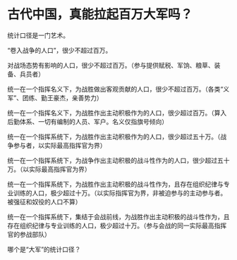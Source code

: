 # 古代中国，真能拉起百万大军吗？

统计口径是一门艺术。

“卷入战争的人口”，很少不超过百万。

对战场态势有影响的人口，很少不超过百万。（参与提供赋税、军饷、粮草、装备、兵员者）

统一在一个指挥名义下，为战胜做出客观贡献的人口，很少不超过百万。（各类“义军”、团练、勤王豪杰，亲善势力）

统一在一个指挥名义下，为战胜作出主动积极作为的人口，很少超过百万。（算入后勤体系、一切有编制的人员、军户。名义仅指旗号倾向）

统一在一个指挥系统下，为战胜作出主动积极作为的人口，很少超过五十万。（战争参与者，以实际最高指挥官为界）

统一在一个指挥系统下，为战争作出主动积极的战斗性作为的人口，很少超过五十万。（以实际最高指挥官为界）

统一在一个指挥系统下，为战胜作出主动积极的战斗性作为，且存在组织纪律与专业训练的人口，极少超过十万。（以实际指挥官为界，非被迫参与的主动参与者。被强征和奴役的人口不算）

统一在一个指挥系统下，集结于会战前线，为战胜作出主动积极的战斗性作为，且存在组织纪律与专业训练的人口，极少超过十万。（参与会战的同一实际最高指挥官的参战部队）

哪个是“大军”的统计口径？



